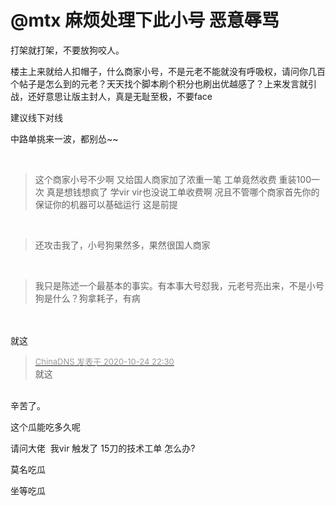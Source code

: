 # @mtx 麻烦处理下此小号 恶意辱骂


打架就打架，不要放狗咬人。

楼主上来就给人扣帽子，什么商家小号，不是元老不能就没有呼吸权，请问你几百个帖子是怎么到的元老？天天找个脚本刷个积分也刷出优越感了？上来发言就引战，还好意思让版主封人，真是无耻至极，不要face

建议线下对线<img id="aimg_hE76x" onclick="zoom(this, this.src, 0, 0, 0)" class="zoom" src="https://cdn.jsdelivr.net/gh/hishis/forum-master/public/images/patch.gif" onmouseover="img_onmouseoverfunc(this)" onload="thumbImg(this)" border="0" alt="" />

中路单挑来一波，都别怂~~ <img src="static/image/smiley/default/lol.gif" smilieid="12" border="0" alt="" />

<img src="static/image/smiley/yct/022.gif" smilieid="42" border="0" alt="" /><br />
<br /><div class="quote"><blockquote>这个商家小号不少啊 又给国人商家加了浓重一笔 工单竟然收费 重装100一次 真是想钱想疯了 学vir vir也没说工单收费啊 况且不管哪个商家首先你的保证你的机器可以基础运行 这是前提</blockquote></div><br />
<div class="quote"><blockquote>还攻击我了，小号狗果然多，果然很国人商家</blockquote></div><br />
<div class="quote"><blockquote>我只是陈述一个最基本的事实。有本事大号怼我，元老号亮出来，不是小号狗是什么？狗拿耗子，有病</blockquote></div><br />
<br />
就这

<div class="quote"><blockquote><font size="2"><a href="https://www.hostloc.com/forum.php?mod=redirect&amp;goto=findpost&amp;pid=9348036&amp;ptid=758111" target="_blank"><font color="#999999">ChinaDNS 发表于 2020-10-24 22:30</font></a></font><br />
就这</blockquote></div><br />
辛苦了。

这个瓜能吃多久呢

请问大佬&nbsp;&nbsp;我vir 触发了 15刀的技术工单 怎么办?<img id="aimg_YGRg1" onclick="zoom(this, this.src, 0, 0, 0)" class="zoom" src="https://cdn.jsdelivr.net/gh/hishis/forum-master/public/images/patch.gif" onmouseover="img_onmouseoverfunc(this)" onload="thumbImg(this)" border="0" alt="" />

莫名吃瓜 

坐等吃瓜<img src="static/image/smiley/default/lol.gif" smilieid="12" border="0" alt="" />
